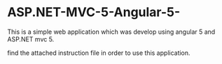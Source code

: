 # ASP.NET-MVC-5-Angular-5-

This is a simple web application which was develop using angular 5 and ASP.NET mvc 5.

find the attached instruction file in order to use this application.
